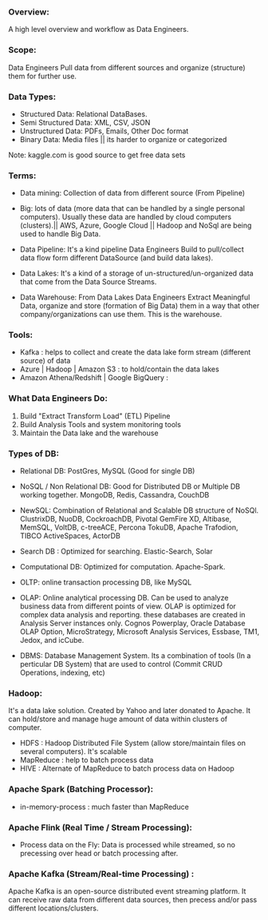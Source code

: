 ### Overview:
A high level overview and workflow as Data Engineers.

### Scope:
Data Engineers Pull data from different sources and organize (structure) them for further use.
### Data Types:
* Structured Data: Relational DataBases.
* Semi Structured Data: XML, CSV, JSON
* Unstructured Data: PDFs, Emails, Other Doc format
* Binary Data: Media files || its harder to organize or categorized 

Note: kaggle.com is good source to get free data sets

### Terms:
- Data mining: Collection of data from different source (From Pipeline)
- Big: lots of data (more data that can be handled by a single personal computers). Usually these data are handled by cloud computers (clusters).|| AWS, Azure, Google Cloud || Hadoop and NoSql are being used to handle Big Data.
- Data Pipeline: It's a kind pipeline Data Engineers Build to pull/collect data flow form different DataSource (and build data lakes). 

- Data Lakes: It's a kind of a storage of un-structured/un-organized data that come from the Data Source Streams.
- Data Warehouse: From Data Lakes Data Engineers Extract Meaningful Data, organize and store (formation of Big Data) them in a way that other company/organizations can use them. This is the warehouse.

### Tools:
* Kafka : helps to collect and create the data lake form stream (different source) of data
* Azure | Hadoop | Amazon S3 : to hold/contain the data lakes
* Amazon Athena/Redshift | Google BigQuery : 

### What Data Engineers Do:
1. Build "Extract Transform Load" (ETL) Pipeline
2. Build Analysis Tools and system monitoring tools
3. Maintain the Data lake and the warehouse

### Types of DB:

* Relational DB: PostGres, MySQL (Good for single DB)

* NoSQL / Non Relational DB: Good for Distributed DB or Multiple DB working together. MongoDB, Redis, Cassandra, CouchDB

* NewSQL: Combination of Relational and Scalable DB structure of NoSQl. ClustrixDB, NuoDB, CockroachDB, Pivotal GemFire XD, Altibase, MemSQL, VoltDB, c-treeACE, Percona TokuDB, Apache Trafodion, TIBCO ActiveSpaces, ActorDB

* Search DB : Optimized for searching. Elastic-Search, Solar

* Computational DB: Optimized for computation. Apache-Spark.

* OLTP: online transaction processing DB, like MySQL 

* OLAP: Online analytical processing DB. Can be used to analyze business data from different points of view. OLAP is optimized for complex data analysis and reporting. these databases are created in Analysis Server instances only. Cognos Powerplay, Oracle Database OLAP Option, MicroStrategy, Microsoft Analysis Services, Essbase, TM1, Jedox, and icCube.

* DBMS: Database Management System. Its a combination of tools (In a perticular DB System) that are used to control (Commit CRUD Operations, indexing, etc) 

### Hadoop:
It's a data lake solution. Created by Yahoo and later donated to Apache. It can hold/store and manage huge amount of data within clusters of computer.
- HDFS : Hadoop Distributed File System (allow store/maintain files on several computers). It's scalable
- MapReduce : help to batch process data
- HIVE : Alternate of MapReduce to batch process data on Hadoop

### Apache Spark (Batching Processor):
- in-memory-process : much faster than MapReduce

### Apache Flink (Real Time / Stream Processing):
- Process data on the Fly: Data is processed while streamed, so no precessing over head or batch processing after.

### Apache Kafka (Stream/Real-time Processing) :
Apache Kafka is an open-source distributed event streaming platform. It can receive raw data from different data sources, then precess and/or pass different locations/clusters.